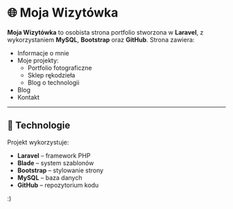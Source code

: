# 🌐 Moja Wizytówka  

**Moja Wizytówka** to osobista strona portfolio stworzona w **Laravel**, z wykorzystaniem **MySQL**, **Bootstrap** oraz **GitHub**. Strona zawiera:  
- Informacje o mnie  
- Moje projekty:
    - Portfolio fotograficzne  
    - Sklep rękodzieła  
    - Blog o technologii 
- Blog 
- Kontakt 

---

## 🚀 Technologie  

Projekt wykorzystuje:  
- **Laravel** – framework PHP  
- **Blade** – system szablonów  
- **Bootstrap** – stylowanie strony  
- **MySQL** – baza danych  
- **GitHub** – repozytorium kodu  

:)